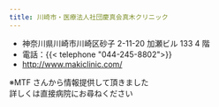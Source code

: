 ```yaml
---
title: 川崎市・医療法人社団慶真会真木クリニック
---
```


- 神奈川県川崎市川崎区砂子 2-11-20 加瀬ビル 133 4 階
- 電話：{{< telephone "044-245-8802">}}
- <http://www.makiclinic.com/>

※MTF さんから情報提供して頂きました  
詳しくは直接病院にお尋ねください
